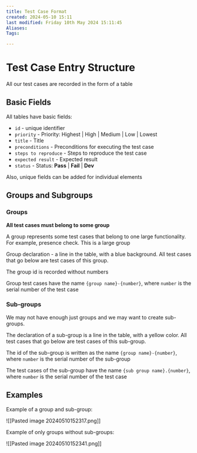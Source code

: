 ```yaml
---
title: Test Case Format
created: 2024-05-10 15:11
last modified: Friday 10th May 2024 15:11:45
Aliases:
Tags:

---
```

# Test Case Entry Structure

All our test cases are recorded in the form of a table

## Basic Fields 

All tables have basic fields:
- `id` - unique identifier
- `priority` - Priority: Highest | High | Medium | Low | Lowest
- `title` - Title
- `preconditions` - Preconditions for executing the test case
- `steps to reproduce` - Steps to reproduce the test case
- `expected result` - Expected result
- `status` - Status: **Pass** | **Fail** | **Dev**

Also, unique fields can be added for individual elements

## Groups and Subgroups

### Groups

**All test cases must belong to some group**

A group represents some test cases that belong to one large functionality. For example, presence check. This is a large group

Group declaration - a line in the table, with a blue background. All test cases that go below are test cases of this group.

The group id is recorded without numbers

Group test cases have the name `{group name}-{number}`, where `number` is the serial number of the test case

### Sub-groups

We may not have enough just groups and we may want to create sub-groups.

The declaration of a sub-group is a line in the table, with a yellow color. All test cases that go below are test cases of this sub-group.

The id of the sub-group is written as the name `{group name}-{number}`, where `number` is the serial number of the sub-group

The test cases of the sub-group have the name `{sub group name}.{number}`, where `number` is the serial number of the test case

## Examples

Example of a group and sub-group:

![[Pasted image 20240510152317.png]]

Example of only groups without sub-groups:

![[Pasted image 20240510152341.png]]
